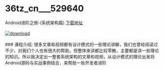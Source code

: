 # 36tz_cn___529640
Android进阶之旅-(系统架构篇)
[下载地址](http://www.36tz.cn/article/529640 "下载地址")
<br/></br>[![download](http://36tz.cn/muke_img/2019_12_1-43-300x213.png "下载地址")](http://www.36tz.cn/article/529640 "下载地址")
<br/></br>### 课程介绍:
很多文章和视频都有设计模式的一些理论讲解，我们也曾经阅读过不少，对我们个人也有很大的帮助，但整体来讲都比较零散，主要都是讲一些理论的知识。所以我决定出一整套系统架构的文章和视频，从设计模式的理论出发将Android源码与实战事例结合，来帮助一些开发者进阶


 
